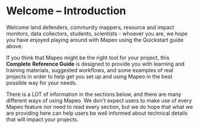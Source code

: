 # Welcome – Introduction

Welcome land defenders, community mappers, resource and impact monitors, data collectors, students, scientists - whoever you are, we hope you have enjoyed playing around with Mapeo using the Quickstart guide above.

If you think that Mapeo might be the right tool for your project, this **Complete** **Reference Guide** is designed to provide you with learning and training materials, suggested workflows, and some examples of real projects in order to help get you set up and using Mapeo in the best possible way for your needs.&#x20;

There is a LOT of information in the sections below, and there are many different ways of using Mapeo. We don't expect users to make use of every Mapeo feature nor need to read every section, but we do hope that what we are providing here can help users be well informed about technical details that will impact your projects.

